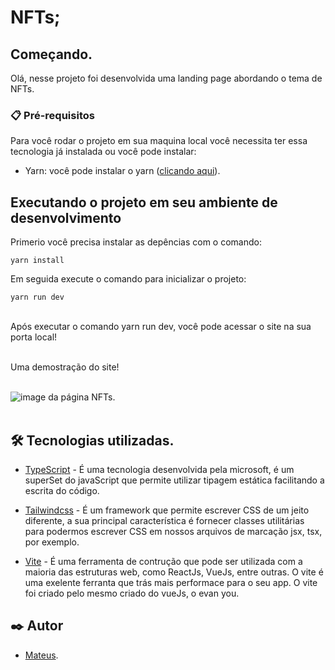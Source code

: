 # NFTs;

## Começando.

Olá, nesse projeto foi desenvolvida uma landing page abordando o tema de NFTs.

### 📋 Pré-requisitos

Para você rodar o projeto em sua maquina local você necessita ter essa tecnologia já instalada ou você pode instalar:

- Yarn: você pode instalar o yarn ([clicando aqui](https://classic.yarnpkg.com/lang/en/docs/install/#debian-stable)).

## Executando o projeto em seu ambiente de desenvolvimento

Primerio você precisa instalar as depências com o comando:

```
yarn install
```

Em seguida execute o comando para inicializar o projeto:

```
yarn run dev
```

<br>
Após executar o comando yarn run dev, você pode acessar o site na sua porta local!
<br><br>

Uma demostração do site!
<br><br>

<img aling="center" src="NFTs./public/NFTs.png" alt="image da página NFTs.">
<br><br>

## 🛠️ Tecnologias utilizadas.

- [TypeScript](https://www.typescriptlang.org/) - É uma tecnologia desenvolvida pela microsoft, é um superSet do javaScript que permite utilizar tipagem estática facilitando a escrita do código.

- [Tailwindcss](https://tailwindcss.com/) - É um framework que permite escrever CSS de um jeito diferente, a sua principal característica é fornecer classes utilitárias para podermos escrever CSS em nossos arquivos de marcação jsx, tsx, por exemplo.

- [Vite](https://vitejs.dev/) - É uma ferramenta de contrução que pode ser utilizada com a maioria das estruturas web, como ReactJs, VueJs, entre outras. O vite é uma exelente ferranta que trás mais performace para o seu app. O vite foi criado pelo mesmo criado do vueJs, o evan you.

## ✒️ Autor

- [Mateus](https://github.com/mateusfelixdias).
